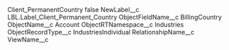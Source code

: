 <?xml version="1.0" encoding="UTF-8"?>
<CustomMetadata xmlns="http://soap.sforce.com/2006/04/metadata" xmlns:xsi="http://www.w3.org/2001/XMLSchema-instance" xmlns:xsd="http://www.w3.org/2001/XMLSchema">
    <label>Client_PermanentCountry</label>
    <protected>false</protected>
    <values>
        <field>NewLabel__c</field>
        <value xsi:type="xsd:string">LBL.Label_Client_Permanent_Country</value>
    </values>
    <values>
        <field>ObjectFieldName__c</field>
        <value xsi:type="xsd:string">BillingCountry</value>
    </values>
    <values>
        <field>ObjectName__c</field>
        <value xsi:type="xsd:string">Account</value>
    </values>
    <values>
        <field>ObjectRTNamespace__c</field>
        <value xsi:type="xsd:string">Industries</value>
    </values>
    <values>
        <field>ObjectRecordType__c</field>
        <value xsi:type="xsd:string">IndustriesIndividual</value>
    </values>
    <values>
        <field>RelationshipName__c</field>
        <value xsi:nil="true"/>
    </values>
    <values>
        <field>ViewName__c</field>
        <value xsi:nil="true"/>
    </values>
</CustomMetadata>
